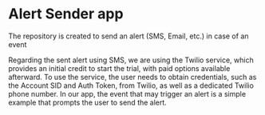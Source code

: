# Alert Sender app
The repository is created to send an alert (SMS, Email, etc.) in case of an event

Regarding the sent alert using SMS, we are using the Twilio service, which provides an initial credit to start the trial, with paid options available afterward. To use the service, the user needs to obtain credentials, such as the Account SID and Auth Token, from Twilio, as well as a dedicated Twilio phone number. In our app, the event that may trigger an alert is a simple example that prompts the user to send the alert.
